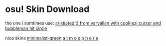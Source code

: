 # osu! Skin Download

the one i somtimes use: [aristia(edit) from varvalian with cookiezi cursor and bubbleman hit circle](https://github.com/Jaks01/osuSkin/blob/master/Aristia(Edit)%20own%20edit%20(cookiezi%20cursor,%20bubbleman%20hit%20circle).osk?raw=true)

nice skins
[minimalist-green](https://www.reddit.com/r/OsuSkins/comments/iqp6uy/minimalistgreen_std_hd_169/)
[a t m o s p h e r e](https://skins.osuck.net/index.php?newsid=630)
